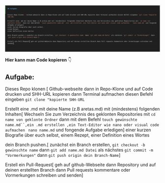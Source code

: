
![bild5](fotos/66.png)

**Hier kann man Code kopieren** :point_down:

## Aufgabe:


Dieses Repo klonen [ Github-webseite dann in Repo-Klone und auf Code drucken und SHH-URL kopieren dann Terminal aufmachen diesen Befehl eingeben `git clone "kopierte SHH-URL`

Erstellt eine .md mit deine Name (z.B aretas.md) mit (mindestens) folgenden Inhalten[ Wechseln Sie zum Verzeichnis des geklonten Repositories mit `cd name von geklonte Ordner` dann mit dem Befehl `touch gewünschte name.md``,ein .md erstellen ,ein Text-Editor wie nano oder visual code aufmachen ` `nano name.md` und fongende Aufgabe erledigen]
einer kurzen Biografie über euch selbst,
einem Rezept,
einer Definition eines Wortes

dein Branch pushen.[ zunächst ein Branch erstellen, `git checkout -b gewünschte name` dann `git add name.md Datei` als nächstes `git commit -m "Vormerkungen"` dann `git push origin dein Branch-Name`]

Erstell ein Pull-Request[ geh auf github-Webseite dann Repository und auf deinen erstellten Branch dann Pull requests kommentare oder Vormerkungen schreiben und senden]